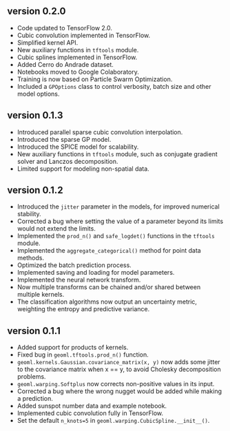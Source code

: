 ## version 0.2.0
* Code updated to TensorFlow 2.0.
* Cubic convolution implemented in TensorFlow.
* Simplified kernel API.
* New auxiliary functions in `tftools` module.
* Cubic splines implemented in TensorFlow.
* Added Cerro do Andrade dataset.
* Notebooks moved to Google Colaboratory.
* Training is now based on Particle Swarm Optimization.
* Included a `GPOptions` class to control verbosity, batch size and
other model options.

## version 0.1.3
* Introduced parallel sparse cubic convolution interpolation.
* Introduced the sparse GP model.
* Introduced the SPICE model for scalability.
* New auxiliary functions in `tftools` module, such as 
conjugate gradient solver and Lanczos decomposition.
* Limited support for modeling non-spatial data.

## version 0.1.2
* Introduced the `jitter` parameter in the models, for improved 
numerical stability.
* Corrected a bug where setting the value of a parameter beyond its limits
would not extend the limits.
* Implemented the `prod_n()` and `safe_logdet()` functions in the 
`tftools` module.
* Implemented the `aggregate_categorical()` method for point data methods.
* Optimized the batch prediction process.
* Implemented saving and loading for model parameters.
* Implemented the neural network transform.
* Now multiple transforms can be chained and/or shared between multiple
kernels.
* The classification algorithms now output an uncertainty metric, weighting
the entropy and predictive variance.

## version 0.1.1
* Added support for products of kernels.
* Fixed bug in `geoml.tftools.prod_n()` function.
* `geoml.kernels.Gaussian.covariance_matrix(x, y)` now
adds some jitter to the covariance matrix when x == y, to
avoid Cholesky decomposition problems.
* `geoml.warping.Softplus` now corrects non-positive values
in its input.
* Corrected a bug where the wrong nugget would be added
while making a prediction.
* Added sunspot number data and example notebook.
* Implemented cubic convolution fully in TensorFlow.
* Set the default `n_knots=5` in `geoml.warping.CubicSpline.__init__()`.